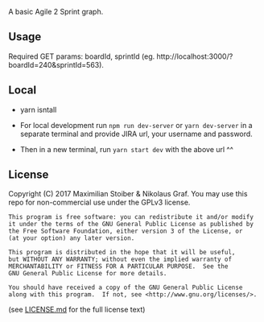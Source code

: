 A basic Agile 2 Sprint graph.

## Usage

Required GET params: boardId, sprintId (eg. http://localhost:3000/?boardId=240&sprintId=563).

## Local

- yarn isntall

- For local development run `npm run dev-server` or `yarn dev-server` in a separate terminal and provide JIRA url, your username and password.

- Then in a new terminal, run `yarn start dev` with the above url ^^

## License

Copyright (C) 2017  Maximilian Stoiber & Nikolaus Graf. You may use this repo for non-commercial use under the GPLv3 license.

```
This program is free software: you can redistribute it and/or modify
it under the terms of the GNU General Public License as published by
the Free Software Foundation, either version 3 of the License, or
(at your option) any later version.

This program is distributed in the hope that it will be useful,
but WITHOUT ANY WARRANTY; without even the implied warranty of
MERCHANTABILITY or FITNESS FOR A PARTICULAR PURPOSE.  See the
GNU General Public License for more details.

You should have received a copy of the GNU General Public License
along with this program.  If not, see <http://www.gnu.org/licenses/>.
```

(see [LICENSE.md](LICENSE.md) for the full license text)
